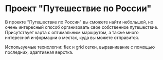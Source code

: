 # Проект "Путешествие по России"

В проекте "Путешествие по России" вы сможете найти небольшой, но очень интересный способ организовать свое собственное путешествие. 
Присутствует карта с оптимальным маршрутом, а также много интересной информации о местах, куда вы можете отправится.

Используемые технологии: flex и grid сетки, выравнивание с помощью последних, адаптивная верстка.

